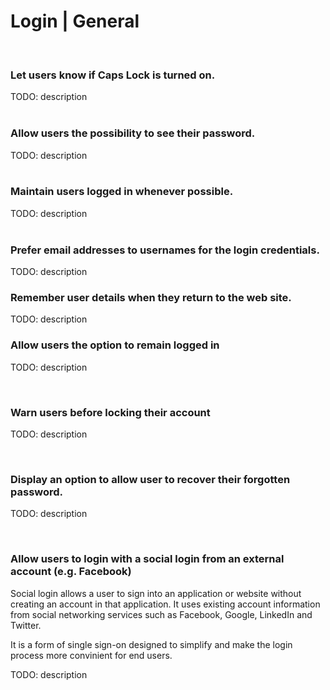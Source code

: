 # Login | General
<br>


### Let users know if Caps Lock is turned on.

TODO: description
<br><br>


### Allow users the possibility to see their password.

TODO: description
<br><br>


### Maintain users logged in whenever possible.

TODO: description
<br><br>


### Prefer email addresses to usernames for the login credentials.

TODO: description
<br>


### Remember user details when they return to the web site.
TODO: description
<br>


### Allow users the option to remain logged in

TODO: description

<br>


### Warn users before locking their account

TODO: description

<br>


### Display an option to allow user to recover their forgotten password.

TODO: description

<br>


### Allow users to login with a social login from an external account (e.g. Facebook)

Social login allows a user to sign into an application or website without creating an account in that application. It uses existing account information from social networking services such as Facebook, Google, LinkedIn and Twitter.

It is a form of single sign-on designed to simplify and make the login process more convinient for end users.


TODO: description

<br>



